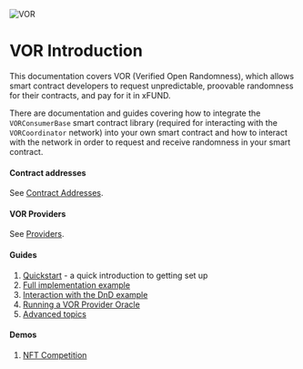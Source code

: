 ![VOR](/assets/vor/vor_logo.jpg "VOR")

# VOR Introduction

This documentation covers VOR (Verified Open Randomness), which allows smart contract
developers to request unpredictable, proovable randomness for their contracts, and pay for it in xFUND.

There are documentation and guides covering how to integrate the `VORConsumerBase` smart contract 
library (required for interacting with the `VORCoordinator` network) into your own smart 
contract and how to interact with the network in order to request and receive randomness 
in your smart contract.

#### Contract addresses

See [Contract Addresses](./contracts.md).

#### VOR Providers

See [Providers](./providers.md).

#### Guides

1. [Quickstart](./guide/quickstart.md) - a quick introduction to getting set up
2. [Full implementation example](./guide/implementation.md)
3. [Interaction with the DnD example](./guide/interaction.md)
4. [Running a VOR Provider Oracle](./guide/oracle.md)
5. [Advanced topics](./guide/advanced.md)

#### Demos

1. [NFT Competition](./demos/nft_demo.md)
